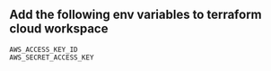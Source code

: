 ## Add the following env variables to terraform cloud workspace  
```
AWS_ACCESS_KEY_ID  
AWS_SECRET_ACCESS_KEY                                         
```
